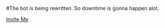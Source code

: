 #The bot is being rewritten. So downtime is gonna happen alot.

[Invite Me](https://discordapp.com/api/oauth2/authorize?client_id=405635474124832768&permissions=8&scope=bot) 
